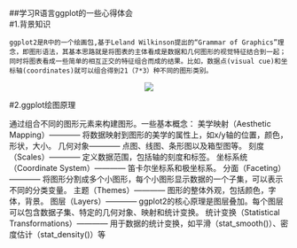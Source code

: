 ##学习R语言ggplot的一些心得体会  
#1.背景知识  
  
    ggplot2是R中的一个绘画包,基于Leland Wilkinson提出的“Grammar of Graphics”理念，即图形语法，其基本思路就是将图表的主体看成是数据和几何图形的视觉特征结合到一起；同时将图表看成一些简单的相互正交的特征组合而成的结果。比如，数据点(visual cue)和坐标轴(coordinates)就可以组合得到21（7*3）种不同的图形类别。  
 
<p align="center">
    <img src=https://upload-images.jianshu.io/upload_images/1183348-44711940bf1a752c.png?imageMogr2/auto-orient/strip|imageView2/2/w/538/format/webp >
</p>

#2.ggplot绘图原理  
  
  通过组合不同的图形元素来构建图形。一些基本概念： 
      美学映射（Aesthetic Mapping）———— 将数据映射到图形的美学的属性上，如x/y轴的位置，颜色，形状，大小。
      几何对象———— 点图、线图、条形图以及箱型图等。
      刻度（Scales）———— 定义数据范围，包括轴的刻度和标签。
      坐标系统（Coordinate System）———— 笛卡尔坐标系和极坐标系。
      分面（Faceting）———— 将图形分割成多个小图形，每个小图形显示数据的一个子集，可以表示不同的分类变量。
      主题（Themes）———— 图形的整体外观，包括颜色，字体，背景。
      图层（Layers）———— ggplot2的核心原理是图层叠加。每个图层可以包含数据子集、特定的几何对象、映射和统计变换。
      统计变换（Statistical Transformations）————  用于数据的统计变换，如平滑（stat_smooth()）、密度估计（stat_density()）等

